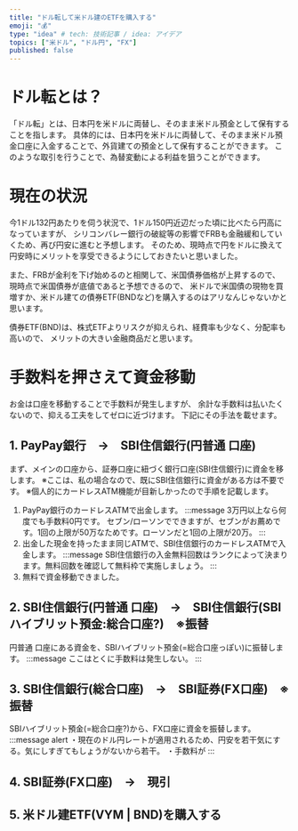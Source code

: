 ```yaml
---
title: "ドル転して米ドル建のETFを購入する"
emoji: "💰"
type: "idea" # tech: 技術記事 / idea: アイデア
topics: ["米ドル", "ドル円", "FX"]
published: false
---
```


# ドル転とは？
「ドル転」とは、日本円を米ドルに両替し、そのまま米ドル預金として保有することを指します。
具体的には、日本円を米ドルに両替して、そのまま米ドル預金口座に入金することで、外貨建ての預金として保有することができます。
このような取引を行うことで、為替変動による利益を狙うことができます。

# 現在の状況
今1ドル132円あたりを伺う状況で、1ドル150円近辺だった頃に比べたら円高になっていますが、
シリコンバレー銀行の破綻等の影響でFRBも金融緩和していくため、再び円安に進むと予想します。
そのため、現時点で円をドルに換えて円安時にメリットを享受できるようにしておきたいと思いました。

また、FRBが金利を下げ始めるのと相関して、米国債券価格が上昇するので、
現時点で米国債券が底値であると予想できるので、
米ドルで米国債の現物を買増すか、米ドル建ての債券ETF(BNDなど)を購入するのはアリなんじゃないかと思います。

債券ETF(BND)は、株式ETFよりリスクが抑えられ、経費率も少なく、分配率も高いので、
メリットの大きい金融商品だと思います。

# 手数料を押さえて資金移動
お金は口座を移動することで手数料が発生しますが、
余計な手数料は払いたくないので、抑える工夫をしてゼロに近づけます。
下記にその手法を載せます。

## 1. PayPay銀行　→　SBI住信銀行(円普通 口座)
まず、メインの口座から、証券口座に紐づく銀行口座(SBI住信銀行)に資金を移します。
※ここは、私の場合なので、既にSBI住信銀行に資金がある方は不要です。
※個人的にカードレスATM機能が目新しかったので手順を記載します。
1. PayPay銀行のカードレスATMで出金します。
:::message
3万円以上なら何度でも手数料0円です。
セブン/ローソンでできますが、セブンがお薦めです。1回の上限が50万なためです。ローソンだと1回の上限が20万。
:::
2. 出金した現金を持ったまま同じATMで、SBI住信銀行のカードレスATMで入金します。
:::message
SBI住信銀行の入金無料回数はランクによって決まります。無料回数を確認して無料枠で実施しましょう。
:::
3. 無料で資金移動できました。

## 2. SBI住信銀行(円普通 口座)　→　SBI住信銀行(SBIハイブリット預金:総合口座?)　※振替
円普通 口座にある資金を、SBIハイブリット預金(=総合口座っぽい)に振替します。
:::message
ここはとくに手数料は発生しない。
:::

## 3. SBI住信銀行(総合口座)　→　SBI証券(FX口座)　※振替
SBIハイブリット預金(=総合口座?)から、FX口座に資金を振替します。
:::message alert
・現在のドル円レートが適用されるため、円安を若干気にする。気にしすぎてもしょうがないから若干。
・手数料が
:::

## 4. SBI証券(FX口座)　→　現引
## 5. 米ドル建ETF(VYM | BND)を購入する
